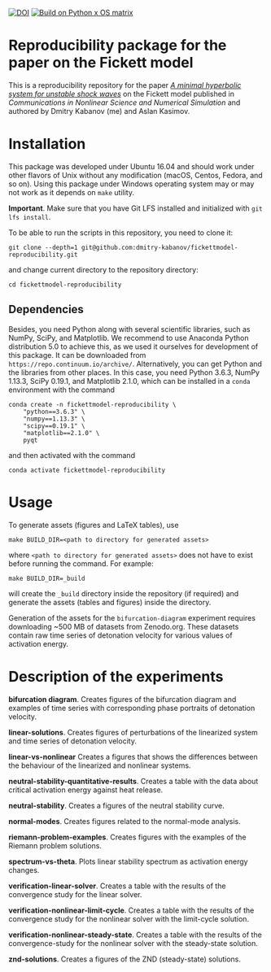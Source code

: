 [![DOI](https://zenodo.org/badge/136746577.svg)](https://zenodo.org/badge/latestdoi/136746577)
[![Build on Python x OS matrix](https://github.com/dmitry-kabanov/fickettmodel-reproducibility/actions/workflows/build.yml/badge.svg)](https://github.com/dmitry-kabanov/fickettmodel-reproducibility/actions/workflows/build.yml)

# Reproducibility package for the paper on the Fickett model

This is a reproducibility repository for the paper
[_A minimal hyperbolic system for unstable shock waves_][1]
on the Fickett model published in _Communications in Nonlinear Science and Numerical Simulation_
and authored by Dmitry Kabanov (me) and Aslan Kasimov.

[1]: https://doi.org/10.1016/j.cnsns.2018.10.022

# Installation

This package was developed under Ubuntu 16.04 and should work under other
flavors of Unix without any modification (macOS, Centos, Fedora, and so on).
Using this package under Windows operating system may or may not work as it
depends on `make` utility.

**Important**. Make sure that you have Git LFS installed and initialized with
`git lfs install`.

To be able to run the scripts in this repository, you need to clone it:

    git clone --depth=1 git@github.com:dmitry-kabanov/fickettmodel-reproducibility.git

and change current directory to the repository directory:

    cd fickettmodel-reproducibility

## Dependencies

Besides, you need Python along with several scientific libraries, such as
NumPy, SciPy, and Matplotlib.
We recommend to use Anaconda Python distribution 5.0 to achieve this, as we
used it ourselves for development of this package.
It can be downloaded from `https://repo.continuum.io/archive/`.
Alternatively, you can get Python and the libraries from other places.
In this case, you need Python 3.6.3, NumPy 1.13.3, SciPy 0.19.1, and Matplotlib
2.1.0, which can be installed in a `conda` environment with the command

    conda create -n fickettmodel-reproducibility \
        "python==3.6.3" \
        "numpy==1.13.3" \
        "scipy==0.19.1" \
        "matplotlib==2.1.0" \
        pyqt

and then activated with the command

    conda activate fickettmodel-reproducibility

# Usage

To generate assets (figures and LaTeX tables), use

    make BUILD_DIR=<path to directory for generated assets>

where `<path to directory for generated assets>` does not have to exist
before running the command.
For example:

    make BUILD_DIR=_build

will create the `_build` directory inside the repository (if required) and
generate the assets (tables and figures) inside the directory.

Generation of the assets for the `bifurcation-diagram` experiment requires
downloading ~500 MB of datasets from Zenodo.org.
These datasets contain raw time series of detonation velocity for various
values of activation energy.

# Description of the experiments

**bifurcation diagram**. Creates figures of the bifurcation diagram and
examples of time series with corresponding phase portraits of detonation
velocity.

**linear-solutions**. Creates figures of perturbations of the linearized system
and time series of detonation velocity.

**linear-vs-nonlinear** Creates a figures that shows the differences between
the behaviour of the linearized and nonlinear systems.

**neutral-stability-quantitative-results**. Creates a table with the data
about critical activation energy against heat release.

**neutral-stability**. Creates a figures of the neutral stability curve.

**normal-modes**. Creates figures related to the normal-mode analysis.

**riemann-problem-examples**. Creates figures with the examples of the Riemann
problem solutions.

**spectrum-vs-theta**. Plots linear stability spectrum as activation energy
changes.

**verification-linear-solver**. Creates a table with the results of the
convergence study for the linear solver.

**verification-nonlinear-limit-cycle**. Creates a table with the results of the
convergence study for the nonlinear solver with the limit-cycle solution.

**verification-nonlinear-steady-state**. Creates a table with the results of
the convergence-study for the nonlinear solver with the steady-state solution.

**znd-solutions**. Creates a figures of the ZND (steady-state) solutions.
